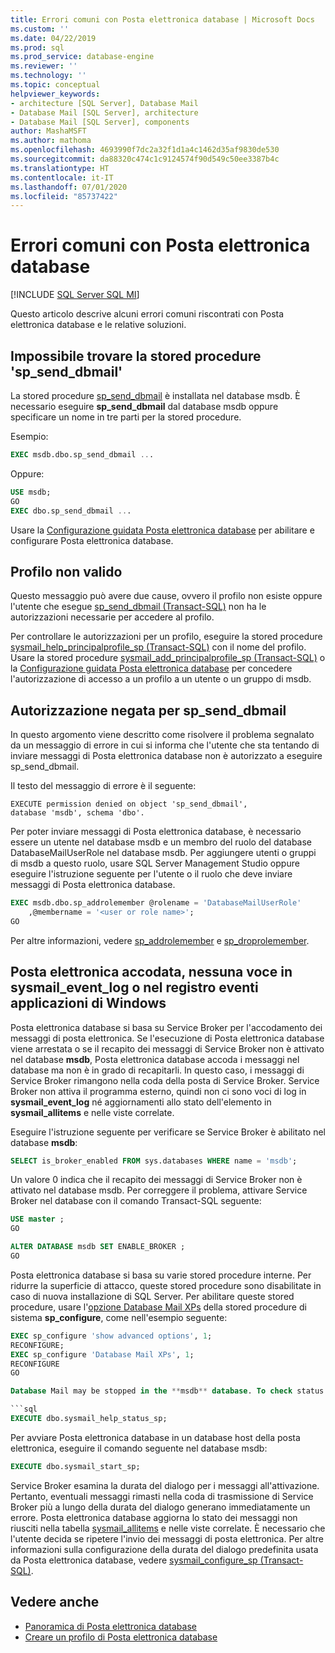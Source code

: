 ```yaml
---
title: Errori comuni con Posta elettronica database | Microsoft Docs
ms.custom: ''
ms.date: 04/22/2019
ms.prod: sql
ms.prod_service: database-engine
ms.reviewer: ''
ms.technology: ''
ms.topic: conceptual
helpviewer_keywords:
- architecture [SQL Server], Database Mail
- Database Mail [SQL Server], architecture
- Database Mail [SQL Server], components
author: MashaMSFT
ms.author: mathoma
ms.openlocfilehash: 4693990f7dc2a32f1d1a4c1462d35af9830de530
ms.sourcegitcommit: da88320c474c1c9124574f90d549c50ee3387b4c
ms.translationtype: HT
ms.contentlocale: it-IT
ms.lasthandoff: 07/01/2020
ms.locfileid: "85737422"
---
```

# <a name="common-errors-with-database-mail"></a>Errori comuni con Posta elettronica database 
[!INCLUDE [SQL Server SQL MI](../../includes/applies-to-version/sql-asdbmi.md)]

Questo articolo descrive alcuni errori comuni riscontrati con Posta elettronica database e le relative soluzioni.

## <a name="could-not-find-stored-procedure-sp_send_dbmail"></a>Impossibile trovare la stored procedure 'sp_send_dbmail'
La stored procedure [sp_send_dbmail](../system-stored-procedures/sp-send-dbmail-transact-sql.md) è installata nel database msdb. È necessario eseguire **sp_send_dbmail** dal database msdb oppure specificare un nome in tre parti per la stored procedure.

Esempio:
```sql
EXEC msdb.dbo.sp_send_dbmail ...
```

Oppure:

```sql
USE msdb;
GO
EXEC dbo.sp_send_dbmail ...
```

Usare la [Configurazione guidata Posta elettronica database](configure-database-mail.md) per abilitare e configurare Posta elettronica database.

## <a name="profile-not-valid"></a>Profilo non valido
Questo messaggio può avere due cause, ovvero il profilo non esiste oppure l'utente che esegue [sp_send_dbmail (Transact-SQL)](../system-stored-procedures/sp-send-dbmail-transact-sql.md) non ha le autorizzazioni necessarie per accedere al profilo.

Per controllare le autorizzazioni per un profilo, eseguire la stored procedure [sysmail_help_principalprofile_sp (Transact-SQL)](../system-stored-procedures/sysmail-help-principalprofile-sp-transact-sql.md) con il nome del profilo. Usare la stored procedure [sysmail_add_principalprofile_sp (Transact-SQL)](../system-stored-procedures/sysmail-help-principalprofile-sp-transact-sql.md) o la [Configurazione guidata Posta elettronica database](configure-database-mail.md) per concedere l'autorizzazione di accesso a un profilo a un utente o un gruppo di msdb.

## <a name="permission-denied-on-sp_send_dbmail"></a>Autorizzazione negata per sp_send_dbmail

In questo argomento viene descritto come risolvere il problema segnalato da un messaggio di errore in cui si informa che l'utente che sta tentando di inviare messaggi di Posta elettronica database non è autorizzato a eseguire sp_send_dbmail.

Il testo del messaggio di errore è il seguente:

```
EXECUTE permission denied on object 'sp_send_dbmail', 
database 'msdb', schema 'dbo'.
```

Per poter inviare messaggi di Posta elettronica database, è necessario essere un utente nel database msdb e un membro del ruolo del database DatabaseMailUserRole nel database msdb. Per aggiungere utenti o gruppi di msdb a questo ruolo, usare SQL Server Management Studio oppure eseguire l'istruzione seguente per l'utente o il ruolo che deve inviare messaggi di Posta elettronica database.

```sql
EXEC msdb.dbo.sp_addrolemember @rolename = 'DatabaseMailUserRole'
    ,@membername = '<user or role name>';
GO
```
Per altre informazioni, vedere [sp_addrolemember](../system-stored-procedures/sp-addrolemember-transact-sql.md) e [sp_droprolemember](../system-stored-procedures/sp-droprolemember-transact-sql.md).

## <a name="database-mail-queued-no-entries-in-sysmail_event_log-or-windows-application-event-log"></a>Posta elettronica accodata, nessuna voce in sysmail_event_log o nel registro eventi applicazioni di Windows 

Posta elettronica database si basa su Service Broker per l'accodamento dei messaggi di posta elettronica. Se l'esecuzione di Posta elettronica database viene arrestata o se il recapito dei messaggi di Service Broker non è attivato nel database **msdb**, Posta elettronica database accoda i messaggi nel database ma non è in grado di recapitarli. In questo caso, i messaggi di Service Broker rimangono nella coda della posta di Service Broker. Service Broker non attiva il programma esterno, quindi non ci sono voci di log in **sysmail_event_log** né aggiornamenti allo stato dell'elemento in **sysmail_allitems** e nelle viste correlate.

Eseguire l'istruzione seguente per verificare se Service Broker è abilitato nel database **msdb**:

```sql
SELECT is_broker_enabled FROM sys.databases WHERE name = 'msdb';
```

Un valore 0 indica che il recapito dei messaggi di Service Broker non è attivato nel database msdb. Per correggere il problema, attivare Service Broker nel database con il comando Transact-SQL seguente:

```sql
USE master ;
GO

ALTER DATABASE msdb SET ENABLE_BROKER ;
GO
``` 

Posta elettronica database si basa su varie stored procedure interne. Per ridurre la superficie di attacco, queste stored procedure sono disabilitate in caso di nuova installazione di SQL Server. Per abilitare queste stored procedure, usare l'[opzione Database Mail XPs](../../database-engine/configure-windows/database-mail-xps-server-configuration-option.md) della stored procedure di sistema **sp_configure**, come nell'esempio seguente:

```sql
EXEC sp_configure 'show advanced options', 1;  
RECONFIGURE;
EXEC sp_configure 'Database Mail XPs', 1;  
RECONFIGURE  
GO  

Database Mail may be stopped in the **msdb** database. To check status of Database Mail, execute the following statement:

```sql
EXECUTE dbo.sysmail_help_status_sp;
```

Per avviare Posta elettronica database in un database host della posta elettronica, eseguire il comando seguente nel database msdb:

```sql
EXECUTE dbo.sysmail_start_sp;
```

Service Broker esamina la durata del dialogo per i messaggi all'attivazione. Pertanto, eventuali messaggi rimasti nella coda di trasmissione di Service Broker più a lungo della durata del dialogo generano immediatamente un errore. Posta elettronica database aggiorna lo stato dei messaggi non riusciti nella tabella [sysmail_allitems](../system-catalog-views/sysmail-allitems-transact-sql.md) e nelle viste correlate. È necessario che l'utente decida se ripetere l'invio dei messaggi di posta elettronica. Per altre informazioni sulla configurazione della durata del dialogo predefinita usata da Posta elettronica database, vedere [sysmail_configure_sp (Transact-SQL)](../system-stored-procedures/sysmail-configure-sp-transact-sql.md).



##  <a name="see-also"></a><a name="RelatedContent"></a> Vedere anche
  
-  [Panoramica di Posta elettronica database](database-mail.md)
-  [Creare un profilo di Posta elettronica database](create-a-database-mail-profile.md)
  
  
